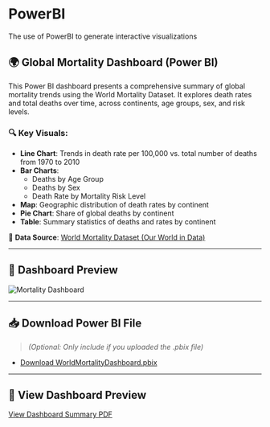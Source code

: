 # PowerBI
The use of PowerBI to generate interactive visualizations
## 🌍 Global Mortality Dashboard (Power BI)

This Power BI dashboard presents a comprehensive summary of global mortality trends using the World Mortality Dataset. It explores death rates and total deaths over time, across continents, age groups, sex, and risk levels.

### 🔍 Key Visuals:
- **Line Chart**: Trends in death rate per 100,000 vs. total number of deaths from 1970 to 2010
- **Bar Charts**:
  - Deaths by Age Group
  - Deaths by Sex
  - Death Rate by Mortality Risk Level
- **Map**: Geographic distribution of death rates by continent
- **Pie Chart**: Share of global deaths by continent
- **Table**: Summary statistics of deaths and rates by continent

📌 **Data Source**: [World Mortality Dataset (Our World in Data)](https://github.com/akarlinsky/world_mortality)

---

## 📸 Dashboard Preview

![Mortality Dashboard](mortality_dashboard.png)

---

## 📥 Download Power BI File

> *(Optional: Only include if you uploaded the .pbix file)*

- [Download WorldMortalityDashboard.pbix](WorldMortalityDashboard.pbix)

---

## 📄 View Dashboard Preview 

[View Dashboard Summary PDF](WorldMortalityDashboard.pdf)

